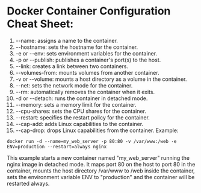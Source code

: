 # Docker Container Configuration Cheat Sheet:

1.	--name: assigns a name to the container.
2.	--hostname: sets the hostname for the container.
3.	-e or --env: sets environment variables for the container.
4.	-p or --publish: publishes a container's port(s) to the host.
5.	--link: creates a link between two containers.
6.	--volumes-from: mounts volumes from another container.
7.	-v or --volume: mounts a host directory as a volume in the container.
8.	--net: sets the network mode for the container.
9.	--rm: automatically removes the container when it exits.
10.	-d or --detach: runs the container in detached mode.
11.	--memory: sets a memory limit for the container.
12.	--cpu-shares: sets the CPU shares for the container.
13.	--restart: specifies the restart policy for the container.
14.	--cap-add: adds Linux capabilities to the container.
15.	--cap-drop: drops Linux capabilities from the container.
Example:

```
docker run -d --name=my_web_server -p 80:80 -v /var/www:/web -e ENV=production --restart=always nginx
```
This example starts a new container named "my_web_server" running the nginx image in detached mode. 
It maps port 80 on the host to port 80 in the container, mounts the host directory /var/www to /web inside the container, 
sets the environment variable ENV to "production" and the container will be restarted always.